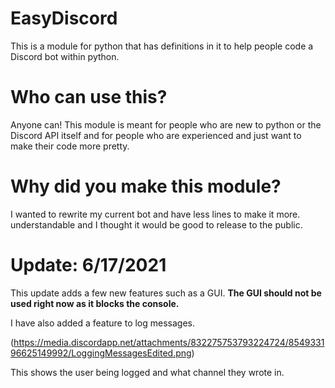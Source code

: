 # EasyDiscord
This is a module for python that has definitions in it to help people code a Discord bot within python.
# Who can use this?
Anyone can! This module is meant for people who are new to python or the Discord API itself and for people who are
experienced and just want to make their code more pretty.
# Why did you make this module?
I wanted to rewrite my current bot and have less lines to make it more.
understandable and I thought it would be good to release to the public.

# Update: 6/17/2021
This update adds a few new features such as a GUI.
**The GUI should not be used right now as it blocks the console.**

I have also added a feature to log messages.

(https://media.discordapp.net/attachments/832275753793224724/854933196625149992/LoggingMessagesEdited.png)

This shows the user being logged and what channel they wrote in.
